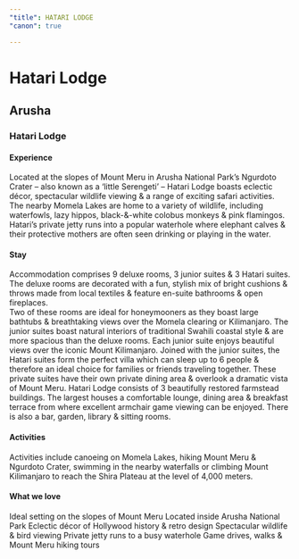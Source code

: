 ```yaml
---
"title": HATARI LODGE
"canon": true

---
```


# Hatari Lodge
## Arusha
### Hatari Lodge

#### Experience
Located at the slopes of Mount Meru in Arusha National Park’s Ngurdoto Crater – also known as a ‘little Serengeti’ – Hatari Lodge boasts eclectic décor, spectacular wildlife viewing &amp; a range of exciting safari activities.
The nearby Momela Lakes are home to a variety of wildlife, including waterfowls, lazy hippos, black-&amp;-white colobus monkeys &amp; pink flamingos.
Hatari’s private jetty runs into a popular waterhole where elephant calves &amp; their protective mothers are often seen drinking or playing in the water.

#### Stay
Accommodation comprises 9 deluxe rooms, 3 junior suites &amp; 3 Hatari suites.  
The deluxe rooms are decorated with a fun, stylish mix of bright cushions &amp; throws made from local textiles &amp; feature en-suite bathrooms &amp; open fireplaces.  
Two of these rooms are ideal for honeymooners as they boast large bathtubs &amp; breathtaking views over the Momela clearing or Kilimanjaro.
The junior suites boast natural interiors of traditional Swahili coastal style &amp; are more spacious than the deluxe rooms.  Each junior suite enjoys beautiful views over the iconic Mount Kilimanjaro.
Joined with the junior suites, the Hatari suites form the perfect villa which can sleep up to 6 people &amp; therefore an ideal choice for families or friends traveling together.  These private suites have their own private dining area &amp; overlook a dramatic vista of Mount Meru.
Hatari Lodge consists of 3 beautifully restored farmstead buildings.  The largest houses a comfortable lounge, dining area &amp; breakfast terrace from where excellent armchair game viewing can be enjoyed.  There is also a bar, garden, library &amp; sitting rooms.

#### Activities
Activities include canoeing on Momela Lakes, hiking Mount Meru &amp; Ngurdoto Crater, swimming in the nearby waterfalls or climbing Mount Kilimanjaro to reach the Shira Plateau at the level of 4,000 meters.


#### What we love
Ideal setting on the slopes of Mount Meru
Located inside Arusha National Park
Eclectic décor of Hollywood history &amp; retro design 
Spectacular wildlife &amp; bird viewing
Private jetty runs to a busy waterhole
Game drives, walks &amp; Mount Meru hiking tours